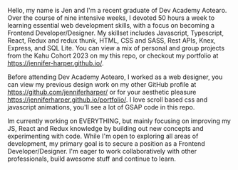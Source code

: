 Hello, my name is Jen and I'm a recent graduate of Dev Academy Aotearo. Over the course of nine intensive weeks, I devoted 50 hours a week to learning essential web development skills, with a focus on becoming a Frontend Developer/Designer. My skillset includes Javascript, Typescript, React, Redux and redux thunk, HTML, CSS and SASS, Rest APIs, Knex, Express, and SQL Lite. You can view a mix of personal and group projects from the Kahu Cohort 2023 on my this repo, or checkout my portfolio at https://jennifer-harper.github.io/.

Before attending Dev Academy Aotearo, I worked as a web designer, you can view my previous design work on my other GitHub profile at https://github.com/jenniferharper/ or for your aesthetic pleasure https://jenniferharper.github.io/portfolio/. I love scroll based css and javascript animations, you'll see a lot of GSAP code in this repo.

Im currently working on EVERYTHING, but mainly focusing on improving my JS, React and Redux knowledge by building out new concepts and experimenting with code. While I'm open to exploring all areas of development, my primary goal is to secure a position as a Frontend Developer/Designer. I'm eager to work collaboratively with other professionals, build awesome stuff and continue to learn.
